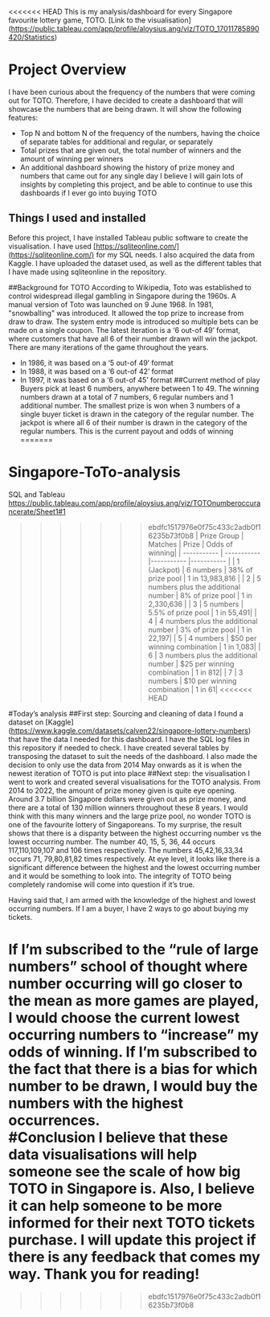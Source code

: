 <<<<<<< HEAD
This is my analysis/dashboard for every Singapore favourite lottery game, TOTO. 
[Link to the visualisation] (https://public.tableau.com/app/profile/aloysius.ang/viz/TOTO_17011785890420/Statistics)

# Project Overview
I have been curious about the frequency of the numbers that were coming out for TOTO. Therefore, I have decided to create a dashboard that will showcase the numbers that are being drawn. It will show the following features:
-	Top N and bottom N of the frequency of the numbers, having the choice of separate tables for additional and regular, or separately
-	Total prizes that are given out, the total number of winners and the amount of winning per winners
-	An additional dashboard showing the history of prize money and numbers that came out for any single day
I believe I will gain lots of insights by completing this project, and be able to continue to use this dashboards if I ever go into buying TOTO

## Things I used and installed
Before this project, I have installed Tableau public software to create the visualisation. I have used [https://sqliteonline.com/](https://sqliteonline.com/) for my SQL needs. I also acquired the data from Kaggle. I have uploaded the dataset used, as well as the different tables that I have made using sqliteonline in the repository.

##Background for TOTO
According to Wikipedia, 
Toto was established to control widespread illegal gambling in Singapore during the 1960s. A manual version of Toto was launched on 9 June 1968. In 1981, "snowballing" was introduced. It allowed the top prize to increase from draw to draw. The system entry mode is introduced so multiple bets can be made on a single coupon.
The latest iteration is a ‘6 out-of 49’ format, where customers that have all 6 of their number drawn will win the jackpot.
There are many iterations of the game throughout the years. 
-	In 1986, it was based on a ‘5 out-of 49’ format 
-	In 1988, it was based on a ‘6 out-of 42’ format 
-	In 1997, it was based on a ‘6 out-of 45’ format 
##Current method of play
Buyers pick at least 6 numbers, anywhere between 1 to 49. The winning numbers drawn at a total of 7 numbers, 6 regular numbers and 1 additional number. The smallest prize is won when 3 numbers of a single buyer ticket is drawn in the category of the regular number. The jackpot is where all 6 of their number is drawn in the category of the regular numbers.
This is the current payout and odds of winning
=======
# Singapore-ToTo-analysis
SQL and Tableau
https://public.tableau.com/app/profile/aloysius.ang/viz/TOTOnumberoccurancerate/Sheet1#1
>>>>>>> ebdfc1517976e0f75c433c2adb0f16235b73f0b8
| Prize Group | Matches | Prize | Odds of winning|
| ----------- | ----------- |----------- |----------- |
| 1 (Jackpot) | 6 numbers | 38% of prize pool      | 1 in 13,983,816       |
| 2   | 5 numbers plus the additional number       | 8% of prize pool       | 1 in 2,330,636        |
| 3   | 5 numbers | 5.5% of prize pool | 1 in 55,491|
| 4   | 4 numbers plus the additional number | 3% of prize pool | 1 in 22,197|
| 5   | 4 numbers | $50 per winning combination | 1 in 1,083|
| 6   | 3 numbers plus the additional number | $25 per winning combination | 1 in 812|
| 7   | 3 numbers | $10 per winning combination | 1 in 61|
<<<<<<< HEAD

#Today’s analysis
##First step: Sourcing and cleaning of data
I found a dataset on [Kaggle] (https://www.kaggle.com/datasets/calven22/singapore-lottery-numbers) that have the data I needed for this dashboard. I have the SQL log files in this repository if needed to check. I have created several tables by transposing the dataset to suit the needs of the dashboard. I also made the decision to only use the data from 2014 May onwards as it is when the newest iteration of TOTO is put into place
##Next step: the visualisation
I went to work and created several visualisations for the TOTO analysis. From 2014 to 2022, the amount of prize money given is quite eye opening. Around 3.7 billion Singapore dollars were given out as prize money, and there are a total of 130 million winners throughout these 8 years. I would think with this many winners and the large prize pool, no wonder TOTO is one of the favourite lottery of Singaporeans.
 To my surprise, the result shows that there is a disparity between the highest occurring number vs the lowest occurring number. The number 40, 15, 5, 36, 44 occurs 117,110,109,107 and 106 times respectively. The numbers 45,42,16,33,34 occurs 71, 79,80,81,82 times respectively. At eye level, it looks like there is a significant difference between the highest and the lowest occurring number and it would be something to look into. The integrity of TOTO being completely randomise will come into question if it’s true.

Having said that, I am armed with the knowledge of the highest and lowest occurring numbers. If I am a buyer, I have 2 ways to go about buying my tickets. 

If I’m subscribed to the “rule of large numbers” school of thought where number occurring will go closer to the mean as more games are played, I would choose the current lowest occurring numbers to “increase” my odds of winning.
If I’m subscribed to the fact that there is a bias for which number to be drawn, I would buy the numbers with the highest occurrences.  
#Conclusion
I believe that these data visualisations will help someone see the scale of how big TOTO in Singapore is. Also, I believe it can help someone to be more informed for their next TOTO tickets purchase. 
I will update this project if there is any feedback that comes my way. Thank you for reading!
=======
>>>>>>> ebdfc1517976e0f75c433c2adb0f16235b73f0b8
